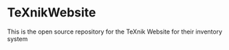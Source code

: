 # TeXnikWebsite
This is the open source repository for the TeXnik Website for their inventory system
